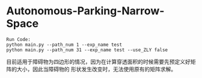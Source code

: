 # Autonomous-Parking-Narrow-Space

    Run Code:
    python main.py --path_num 1 --exp_name test 
    python main.py --path_num 31 --exp_name test --use_ZLY false

目前适用于障碍物为四边形的情况，因为在计算穿透面积的时候需要先预定义好矩阵的大小，因此当障碍物的
形状发生改变时，无法使用原有的矩阵求解。